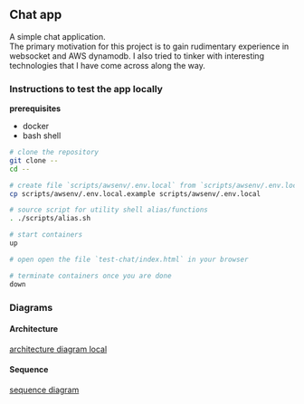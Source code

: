 ## Chat app
A simple chat application.  
The primary motivation for this project is to gain rudimentary experience in websocket and AWS dynamodb. I also tried to tinker with interesting technologies that I have come across along the way.

### Instructions to test the app locally
**prerequisites**
- docker
- bash shell

```bash
# clone the repository
git clone --
cd --

# create file `scripts/awsenv/.env.local` from `scripts/awsenv/.env.local.example` and fill in the empty values. Make sure `AWS_REGION` is a valid region, but for every other keys any arbitrary value should be OK.
cp scripts/awsenv/.env.local.example scripts/awsenv/.env.local

# source script for utility shell alias/functions
. ./scripts/alias.sh

# start containers
up

# open open the file `test-chat/index.html` in your browser

# terminate containers once you are done
down
```


### Diagrams

#### Architecture
[architecture diagram local](docs/chat-architecture-local.webp)

#### Sequence
[sequence diagram](docs/chat-sequence-websocket.webp)
